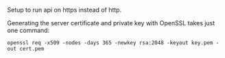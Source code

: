 Setup to run api on https instead of http.

Generating the server certificate and private key with OpenSSL takes just one command:

```
openssl req -x509 -nodes -days 365 -newkey rsa:2048 -keyout key.pem -out cert.pem
```
